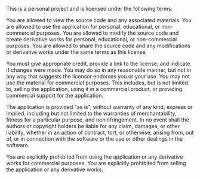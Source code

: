 This is a personal project and is licensed under the following terms:

You are allowed to view the source code and any associated materials. You are allowed to use the application for personal, educational, or non-commercial purposes. You are allowed to modify the source code and create derivative works for personal, educational, or non-commercial purposes. You are allowed to share the source code and any modifications or derivative works under the same terms as this license.

You must give appropriate credit, provide a link to the license, and indicate if changes were made. You may do so in any reasonable manner, but not in any way that suggests the licensor endorses you or your use. You may not use the material for commercial purposes. This includes, but is not limited to, selling the application, using it in a commercial product, or providing commercial support for the application.

The application is provided "as is", without warranty of any kind, express or implied, including but not limited to the warranties of merchantability, fitness for a particular purpose, and noninfringement. In no event shall the authors or copyright holders be liable for any claim, damages, or other liability, whether in an action of contract, tort, or otherwise, arising from, out of, or in connection with the software or the use or other dealings in the software.

You are explicitly prohibited from using the application or any derivative works for commercial purposes. You are explicitly prohibited from selling the application or any derivative works.